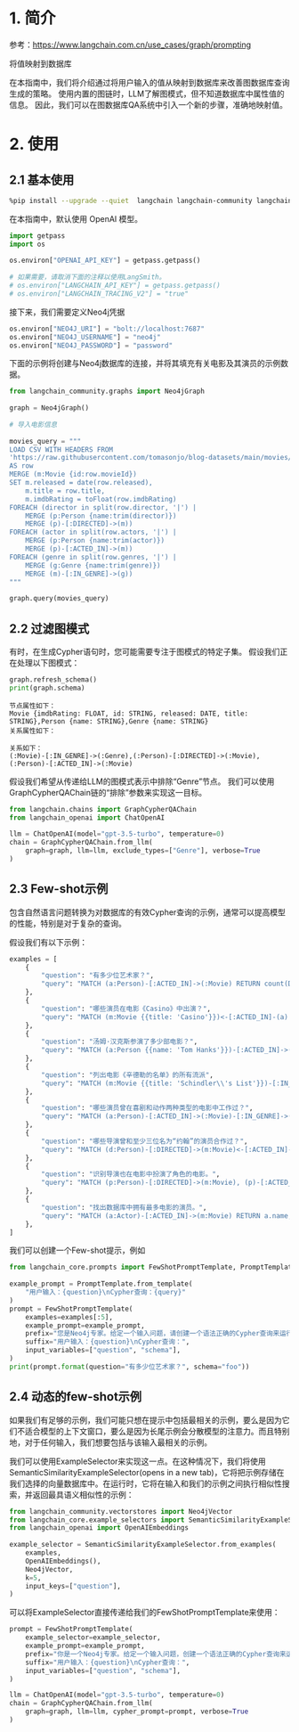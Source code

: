 # 1. 简介
参考：https://www.langchain.com.cn/use_cases/graph/prompting

将值映射到数据库

在本指南中，我们将介绍通过将用户输入的值从映射到数据库来改善图数据库查询生成的策略。 使用内置的图链时，LLM了解图模式，但不知道数据库中属性值的信息。 因此，我们可以在图数据库QA系统中引入一个新的步骤，准确地映射值。

# 2. 使用
## 2.1 基本使用

```bash
%pip install --upgrade --quiet  langchain langchain-community langchain-openai neo4j
```

在本指南中，默认使用 OpenAI 模型。

```python
import getpass
import os
 
os.environ["OPENAI_API_KEY"] = getpass.getpass()
 
# 如果需要，请取消下面的注释以使用LangSmith。
# os.environ["LANGCHAIN_API_KEY"] = getpass.getpass()
# os.environ["LANGCHAIN_TRACING_V2"] = "true"
```

接下来，我们需要定义Neo4j凭据

```python
os.environ["NEO4J_URI"] = "bolt://localhost:7687"
os.environ["NEO4J_USERNAME"] = "neo4j"
os.environ["NEO4J_PASSWORD"] = "password"
```

下面的示例将创建与Neo4j数据库的连接，并将其填充有关电影及其演员的示例数据。

```python
from langchain_community.graphs import Neo4jGraph
 
graph = Neo4jGraph()
 
# 导入电影信息
 
movies_query = """
LOAD CSV WITH HEADERS FROM 
'https://raw.githubusercontent.com/tomasonjo/blog-datasets/main/movies/movies_small.csv'
AS row
MERGE (m:Movie {id:row.movieId})
SET m.released = date(row.released),
    m.title = row.title,
    m.imdbRating = toFloat(row.imdbRating)
FOREACH (director in split(row.director, '|') | 
    MERGE (p:Person {name:trim(director)})
    MERGE (p)-[:DIRECTED]->(m))
FOREACH (actor in split(row.actors, '|') | 
    MERGE (p:Person {name:trim(actor)})
    MERGE (p)-[:ACTED_IN]->(m))
FOREACH (genre in split(row.genres, '|') | 
    MERGE (g:Genre {name:trim(genre)})
    MERGE (m)-[:IN_GENRE]->(g))
"""
 
graph.query(movies_query)
```

## 2.2 过滤图模式
有时，在生成Cypher语句时，您可能需要专注于图模式的特定子集。 假设我们正在处理以下图模式：

```python
graph.refresh_schema()
print(graph.schema)
```

```text
节点属性如下：
Movie {imdbRating: FLOAT, id: STRING, released: DATE, title: STRING},Person {name: STRING},Genre {name: STRING}
关系属性如下：

关系如下：
(:Movie)-[:IN_GENRE]->(:Genre),(:Person)-[:DIRECTED]->(:Movie),(:Person)-[:ACTED_IN]->(:Movie)
```

假设我们希望从传递给LLM的图模式表示中排除“Genre”节点。 我们可以使用GraphCypherQAChain链的“排除”参数来实现这一目标。

```python
from langchain.chains import GraphCypherQAChain
from langchain_openai import ChatOpenAI
 
llm = ChatOpenAI(model="gpt-3.5-turbo", temperature=0)
chain = GraphCypherQAChain.from_llm(
    graph=graph, llm=llm, exclude_types=["Genre"], verbose=True
)
```

## 2.3 Few-shot示例
包含自然语言问题转换为对数据库的有效Cypher查询的示例，通常可以提高模型的性能，特别是对于复杂的查询。

假设我们有以下示例：

```python
examples = [
    {
        "question": "有多少位艺术家？",
        "query": "MATCH (a:Person)-[:ACTED_IN]->(:Movie) RETURN count(DISTINCT a)",
    },
    {
        "question": "哪些演员在电影《Casino》中出演？",
        "query": "MATCH (m:Movie {{title: 'Casino'}})<-[:ACTED_IN]-(a) RETURN a.name",
    },
    {
        "question": "汤姆·汉克斯参演了多少部电影？",
        "query": "MATCH (a:Person {{name: 'Tom Hanks'}})-[:ACTED_IN]->(m:Movie) RETURN count(m)",
    },
    {
        "question": "列出电影《辛德勒的名单》的所有流派",
        "query": "MATCH (m:Movie {{title: 'Schindler\\'s List'}})-[:IN_GENRE]->(g:Genre) RETURN g.name",
    },
    {
        "question": "哪些演员曾在喜剧和动作两种类型的电影中工作过？",
        "query": "MATCH (a:Person)-[:ACTED_IN]->(:Movie)-[:IN_GENRE]->(g1:Genre), (a)-[:ACTED_IN]->(:Movie)-[:IN_GENRE]->(g2:Genre) WHERE g1.name = 'Comedy' AND g2.name = 'Action' RETURN DISTINCT a.name",
    },
    {
        "question": "哪些导演曾和至少三位名为“约翰”的演员合作过？",
        "query": "MATCH (d:Person)-[:DIRECTED]->(m:Movie)<-[:ACTED_IN]-(a:Person) WHERE a.name STARTS WITH 'John' WITH d, COUNT(DISTINCT a) AS JohnsCount WHERE JohnsCount >= 3 RETURN d.name",
    },
    {
        "question": "识别导演也在电影中扮演了角色的电影。",
        "query": "MATCH (p:Person)-[:DIRECTED]->(m:Movie), (p)-[:ACTED_IN]->(m) RETURN m.title, p.name",
    },
    {
        "question": "找出数据库中拥有最多电影的演员。",
        "query": "MATCH (a:Actor)-[:ACTED_IN]->(m:Movie) RETURN a.name, COUNT(m) AS movieCount ORDER BY movieCount DESC LIMIT 1",
    },
]
```

我们可以创建一个Few-shot提示，例如

```python
from langchain_core.prompts import FewShotPromptTemplate, PromptTemplate
 
example_prompt = PromptTemplate.from_template(
    "用户输入：{question}\nCypher查询：{query}"
)
prompt = FewShotPromptTemplate(
    examples=examples[:5],
    example_prompt=example_prompt,
    prefix="您是Neo4j专家。给定一个输入问题，请创建一个语法正确的Cypher查询来运行。\n\n以下是图模式信息\n{schema}。\n\n下面是一些问题及其对应的Cypher查询的示例。",
    suffix="用户输入：{question}\nCypher查询：",
    input_variables=["question", "schema"],
)
print(prompt.format(question="有多少位艺术家？", schema="foo"))
```

## 2.4 动态的few-shot示例

如果我们有足够的示例，我们可能只想在提示中包括最相关的示例，要么是因为它们不适合模型的上下文窗口，要么是因为长尾示例会分散模型的注意力。而且特别地，对于任何输入，我们想要包括与该输入最相关的示例。

我们可以使用ExampleSelector来实现这一点。在这种情况下，我们将使用SemanticSimilarityExampleSelector(opens in a new tab)，它将把示例存储在我们选择的向量数据库中。在运行时，它将在输入和我们的示例之间执行相似性搜索，并返回最具语义相似性的示例：

```python
from langchain_community.vectorstores import Neo4jVector
from langchain_core.example_selectors import SemanticSimilarityExampleSelector
from langchain_openai import OpenAIEmbeddings
 
example_selector = SemanticSimilarityExampleSelector.from_examples(
    examples,
    OpenAIEmbeddings(),
    Neo4jVector,
    k=5,
    input_keys=["question"],
)
```

可以将ExampleSelector直接传递给我们的FewShotPromptTemplate来使用：

```python
prompt = FewShotPromptTemplate(
    example_selector=example_selector,
    example_prompt=example_prompt,
    prefix="你是一个Neo4j专家。给定一个输入问题，创建一个语法正确的Cypher查询来运行。\n\n下面是模式信息\n{schema}.\n\n以下是一些问题及其相应的Cypher查询的示例。",
    suffix="用户输入：{question}\nCypher查询：",
    input_variables=["question", "schema"],
)
```

```python
llm = ChatOpenAI(model="gpt-3.5-turbo", temperature=0)
chain = GraphCypherQAChain.from_llm(
    graph=graph, llm=llm, cypher_prompt=prompt, verbose=True
)
```